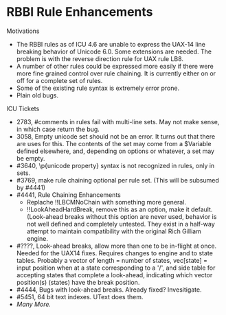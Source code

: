 # RBBI Rule Enhancements

Motivations

*   The RBBI rules as of ICU 4.6 are unable to express the UAX-14 line breaking
    behavior of Unicode 6.0. Some extensions are needed. The problem is with the
    reverse direction rule for UAX rule LB8.
*   A number of other rules could be expressed more easily if there were more
    fine grained control over rule chaining. It is currently either on or off
    for a complete set of rules.
*   Some of the existing rule syntax is extremely error prone.
*   Plain old bugs.

ICU Tickets

*   2783, #comments in rules fail with multi-line sets. May not make sense, in
    which case return the bug.
*   3058, Empty unicode set should not be an error. It turns out that there are
    uses for this. The contents of the set may come from a $Variable defined
    elsewhere, and, depending on options or whatever, a set may be empty.
*   #3640, \\p{unicode property} syntax is not recognized in rules, only in
    sets.
*   #3769, make rule chaining optional per rule set. (This will be subsumed by
    #4441)
*   #4441, Rule Chaining Enhancements
    *   Replache !!LBCMNoChain with something more general.
    *   !!LookAheadHardBreak, remove this as an option, make it default.
        (Look-ahead breaks without this option are never used, behavior is not
        well defined and completely untested. They exist in a half-way attempt
        to maintain compatibility with the original Rich Gilliam engine.
*   #????, Look-ahead breaks, allow more than one to be in-flight at once.
    Needed for the UAX14 fixes. Requires changes to engine and to state tables.
    Probably a vector of length = number of states, vec\[state\] = input
    position when at a state corresponding to a '/', and side table for
    accepting states that complete a look-ahead, indicating which vector
    position(s) (states) have the break position.
*   #4444, Bugs with look-ahead breaks. Already fixed? Invesitigate.
*   #5451, 64 bit text indexes. UText does them.
*   *Many More.*
